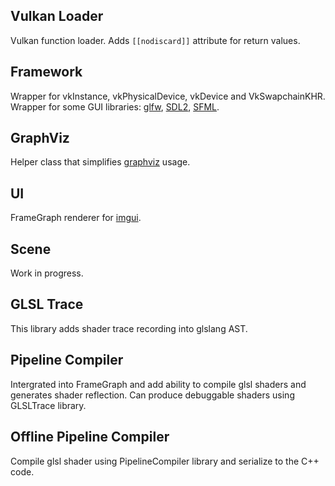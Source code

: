 ## Vulkan Loader
Vulkan function loader. Adds `[[nodiscard]]` attribute for return values.

## Framework
Wrapper for vkInstance, vkPhysicalDevice, vkDevice and VkSwapchainKHR.
Wrapper for some GUI libraries: [glfw](https://github.com/glfw/glfw), [SDL2](https://www.libsdl.org), [SFML](https://github.com/SFML/SFML).

## GraphViz
Helper class that simplifies [graphviz](https://www.graphviz.org/) usage.

## UI
FrameGraph renderer for [imgui](https://github.com/ocornut/imgui).

## Scene
Work in progress.

## GLSL Trace
This library adds shader trace recording into glslang AST.

## Pipeline Compiler
Intergrated into FrameGraph and add ability to compile glsl shaders and generates shader reflection.
Can produce debuggable shaders using GLSLTrace library.

## Offline Pipeline Compiler
Compile glsl shader using PipelineCompiler library and serialize to the C++ code.
